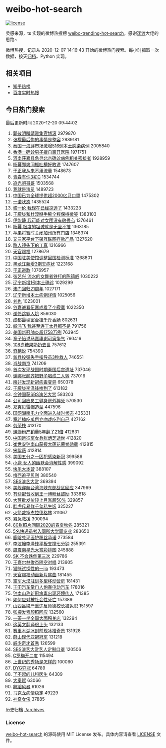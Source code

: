 # weibo-hot-search

[![license](https://img.shields.io/github/license/Arrackisarookie/weibo-hot-search)](https://github.com/Arrackisarookie/weibo-hot-search/blob/master/LICENSE)

灵感来源，ts 实现的微博热搜榜 [weibo-trending-hot-search](https://github.com/justjavac/weibo-trending-hot-search)，感谢[迷渡](https://github.com/justjavac)大佬的思路~

微博热搜，记录从 2020-12-07 14:16:43 开始的微博热门搜索。每小时抓取一次数据，按天[归档](./archives)。Python 实现。

## 相关项目
+ [知乎热榜](https://github.com/Arrackisarookie/zhihu-top-search)
+ [百度实时热搜](https://github.com/Arrackisarookie/baidu-hot-search)

## 今日热门搜索

<!-- Rank Begin -->

最后更新时间 2020-12-20 09:44:02

1. [郭敬明叫晴雅集官博滚](https://s.weibo.com/weibo?q=%23%E9%83%AD%E6%95%AC%E6%98%8E%E5%8F%AB%E6%99%B4%E9%9B%85%E9%9B%86%E5%AE%98%E5%8D%9A%E6%BB%9A%23&Refer=top) 2979870
1. [张檬最后悔的事情是整容](https://s.weibo.com/weibo?q=%23%E5%BC%A0%E6%AA%AC%E6%9C%80%E5%90%8E%E6%82%94%E7%9A%84%E4%BA%8B%E6%83%85%E6%98%AF%E6%95%B4%E5%AE%B9%23&Refer=top) 2889181
1. [泰国一海鲜市场激增516例本土感染病例](https://s.weibo.com/weibo?q=%23%E6%B3%B0%E5%9B%BD%E4%B8%80%E6%B5%B7%E9%B2%9C%E5%B8%82%E5%9C%BA%E6%BF%80%E5%A2%9E516%E4%BE%8B%E6%9C%AC%E5%9C%9F%E6%84%9F%E6%9F%93%E7%97%85%E4%BE%8B%23&Refer=top) 2005840
1. [香港一确诊男子擅自离开医院](https://s.weibo.com/weibo?q=%23%E9%A6%99%E6%B8%AF%E4%B8%80%E7%A1%AE%E8%AF%8A%E7%94%B7%E5%AD%90%E6%93%85%E8%87%AA%E7%A6%BB%E5%BC%80%E5%8C%BB%E9%99%A2%23&Refer=top) 1971751
1. [河南获嘉县急寻北京确诊病例相关密接者](https://s.weibo.com/weibo?q=%23%E6%B2%B3%E5%8D%97%E8%8E%B7%E5%98%89%E5%8E%BF%E6%80%A5%E5%AF%BB%E5%8C%97%E4%BA%AC%E7%A1%AE%E8%AF%8A%E7%97%85%E4%BE%8B%E7%9B%B8%E5%85%B3%E5%AF%86%E6%8E%A5%E8%80%85%23&Refer=top) 1928959
1. [杨幂郑爽同框吐槽好敢说](https://s.weibo.com/weibo?q=%23%E6%9D%A8%E5%B9%82%E9%83%91%E7%88%BD%E5%90%8C%E6%A1%86%E5%90%90%E6%A7%BD%E5%A5%BD%E6%95%A2%E8%AF%B4%23&Refer=top) 1747607
1. [于正我从来不用流量](https://s.weibo.com/weibo?q=%23%E4%BA%8E%E6%AD%A3%E6%88%91%E4%BB%8E%E6%9D%A5%E4%B8%8D%E7%94%A8%E6%B5%81%E9%87%8F%23&Refer=top) 1548673
1. [青春有你3初C](https://s.weibo.com/weibo?q=%23%E9%9D%92%E6%98%A5%E6%9C%89%E4%BD%A03%E5%88%9DC%23&Refer=top) 1534744
1. [追光吧哥哥](https://s.weibo.com/weibo?q=%E8%BF%BD%E5%85%89%E5%90%A7%E5%93%A5%E5%93%A5&Refer=top) 1503568
1. [我就是演员](https://s.weibo.com/weibo?q=%E6%88%91%E5%B0%B1%E6%98%AF%E6%BC%94%E5%91%98&Refer=top) 1489723
1. [中国已为全球提供超2000亿只口罩](https://s.weibo.com/weibo?q=%23%E4%B8%AD%E5%9B%BD%E5%B7%B2%E4%B8%BA%E5%85%A8%E7%90%83%E6%8F%90%E4%BE%9B%E8%B6%852000%E4%BA%BF%E5%8F%AA%E5%8F%A3%E7%BD%A9%23&Refer=top) 1475302
1. [一诺状态](https://s.weibo.com/weibo?q=%23%E4%B8%80%E8%AF%BA%E7%8A%B6%E6%80%81%23&Refer=top) 1435524
1. [盛一伦 我现在已经凉透了](https://s.weibo.com/weibo?q=%E7%9B%9B%E4%B8%80%E4%BC%A6%20%E6%88%91%E7%8E%B0%E5%9C%A8%E5%B7%B2%E7%BB%8F%E5%87%89%E9%80%8F%E4%BA%86&Refer=top) 1433223
1. [于朦胧和杜淳掰手腕全程保持微笑](https://s.weibo.com/weibo?q=%E4%BA%8E%E6%9C%A6%E8%83%A7%E5%92%8C%E6%9D%9C%E6%B7%B3%E6%8E%B0%E6%89%8B%E8%85%95%E5%85%A8%E7%A8%8B%E4%BF%9D%E6%8C%81%E5%BE%AE%E7%AC%91&Refer=top) 1383103
1. [伊能静 我可能对女团没有敬畏心](https://s.weibo.com/weibo?q=%E4%BC%8A%E8%83%BD%E9%9D%99%20%E6%88%91%E5%8F%AF%E8%83%BD%E5%AF%B9%E5%A5%B3%E5%9B%A2%E6%B2%A1%E6%9C%89%E6%95%AC%E7%95%8F%E5%BF%83&Refer=top) 1376461
1. [杨幂 极度的坦诚就是无坚不摧](https://s.weibo.com/weibo?q=%E6%9D%A8%E5%B9%82%20%E6%9E%81%E5%BA%A6%E7%9A%84%E5%9D%A6%E8%AF%9A%E5%B0%B1%E6%98%AF%E6%97%A0%E5%9D%9A%E4%B8%8D%E6%91%A7&Refer=top) 1363185
1. [苹果将暂时关闭加州所有门店](https://s.weibo.com/weibo?q=%E8%8B%B9%E6%9E%9C%E5%B0%86%E6%9A%82%E6%97%B6%E5%85%B3%E9%97%AD%E5%8A%A0%E5%B7%9E%E6%89%80%E6%9C%89%E9%97%A8%E5%BA%97&Refer=top) 1348374
1. [又三家平台下架互联网存款产品](https://s.weibo.com/weibo?q=%E5%8F%88%E4%B8%89%E5%AE%B6%E5%B9%B3%E5%8F%B0%E4%B8%8B%E6%9E%B6%E4%BA%92%E8%81%94%E7%BD%91%E5%AD%98%E6%AC%BE%E4%BA%A7%E5%93%81&Refer=top) 1327620
1. [路人镜头下的丁真](https://s.weibo.com/weibo?q=%23%E8%B7%AF%E4%BA%BA%E9%95%9C%E5%A4%B4%E4%B8%8B%E7%9A%84%E4%B8%81%E7%9C%9F%23&Refer=top) 1316966
1. [天官赐福](https://s.weibo.com/weibo?q=%E5%A4%A9%E5%AE%98%E8%B5%90%E7%A6%8F&Refer=top) 1278679
1. [中国驻美使馆调整回国检测标准](https://s.weibo.com/weibo?q=%E4%B8%AD%E5%9B%BD%E9%A9%BB%E7%BE%8E%E4%BD%BF%E9%A6%86%E8%B0%83%E6%95%B4%E5%9B%9E%E5%9B%BD%E6%A3%80%E6%B5%8B%E6%A0%87%E5%87%86&Refer=top) 1268801
1. [黑龙江新增3例无症状](https://s.weibo.com/weibo?q=%E9%BB%91%E9%BE%99%E6%B1%9F%E6%96%B0%E5%A2%9E3%E4%BE%8B%E6%97%A0%E7%97%87%E7%8A%B6&Refer=top) 1223168
1. [于正道歉](https://s.weibo.com/weibo?q=%23%E4%BA%8E%E6%AD%A3%E9%81%93%E6%AD%89%23&Refer=top) 1076957
1. [张艺兴 流水的女舞者铁打的陈镇威](https://s.weibo.com/weibo?q=%E5%BC%A0%E8%89%BA%E5%85%B4%20%E6%B5%81%E6%B0%B4%E7%9A%84%E5%A5%B3%E8%88%9E%E8%80%85%E9%93%81%E6%89%93%E7%9A%84%E9%99%88%E9%95%87%E5%A8%81&Refer=top) 1030222
1. [辽宁新增1例本土确诊](https://s.weibo.com/weibo?q=%23%E8%BE%BD%E5%AE%81%E6%96%B0%E5%A2%9E1%E4%BE%8B%E6%9C%AC%E5%9C%9F%E7%A1%AE%E8%AF%8A%23&Refer=top) 1029299
1. [澳门回归21周年](https://s.weibo.com/weibo?q=%23%E6%BE%B3%E9%97%A8%E5%9B%9E%E5%BD%9221%E5%91%A8%E5%B9%B4%23&Refer=top) 1027171
1. [辽宁新增本土病例详情](https://s.weibo.com/weibo?q=%23%E8%BE%BD%E5%AE%81%E6%96%B0%E5%A2%9E%E6%9C%AC%E5%9C%9F%E7%97%85%E4%BE%8B%E8%AF%A6%E6%83%85%23&Refer=top) 1025056
1. [刘也](https://s.weibo.com/weibo?q=%E5%88%98%E4%B9%9F&Refer=top) 1023001
1. [谷嘉诚看伍嘉成看了个寂寞](https://s.weibo.com/weibo?q=%23%E8%B0%B7%E5%98%89%E8%AF%9A%E7%9C%8B%E4%BC%8D%E5%98%89%E6%88%90%E7%9C%8B%E4%BA%86%E4%B8%AA%E5%AF%82%E5%AF%9E%23&Refer=top) 1022350
1. [谢怜跳罪人坑](https://s.weibo.com/weibo?q=%23%E8%B0%A2%E6%80%9C%E8%B7%B3%E7%BD%AA%E4%BA%BA%E5%9D%91%23&Refer=top) 856030
1. [成都最壕窗台挂千斤香肠](https://s.weibo.com/weibo?q=%E6%88%90%E9%83%BD%E6%9C%80%E5%A3%95%E7%AA%97%E5%8F%B0%E6%8C%82%E5%8D%83%E6%96%A4%E9%A6%99%E8%82%A0&Refer=top) 802631
1. [臧鸿飞 我甚至连丁太昇都不是](https://s.weibo.com/weibo?q=%E8%87%A7%E9%B8%BF%E9%A3%9E%20%E6%88%91%E7%94%9A%E8%87%B3%E8%BF%9E%E4%B8%81%E5%A4%AA%E6%98%87%E9%83%BD%E4%B8%8D%E6%98%AF&Refer=top) 791756
1. [美国新冠肺炎超1758万例](https://s.weibo.com/weibo?q=%23%E7%BE%8E%E5%9B%BD%E6%96%B0%E5%86%A0%E8%82%BA%E7%82%8E%E8%B6%851758%E4%B8%87%E4%BE%8B%23&Refer=top) 763945
1. [章子怡说马嘉祺谢可寅争气](https://s.weibo.com/weibo?q=%23%E7%AB%A0%E5%AD%90%E6%80%A1%E8%AF%B4%E9%A9%AC%E5%98%89%E7%A5%BA%E8%B0%A2%E5%8F%AF%E5%AF%85%E4%BA%89%E6%B0%94%23&Refer=top) 760416
1. [108岁糖果奶奶去世](https://s.weibo.com/weibo?q=%23108%E5%B2%81%E7%B3%96%E6%9E%9C%E5%A5%B6%E5%A5%B6%E5%8E%BB%E4%B8%96%23&Refer=top) 757612
1. [奇葩说](https://s.weibo.com/weibo?q=%E5%A5%87%E8%91%A9%E8%AF%B4&Refer=top) 754390
1. [新兵投弹失手指导员3秒救人](https://s.weibo.com/weibo?q=%E6%96%B0%E5%85%B5%E6%8A%95%E5%BC%B9%E5%A4%B1%E6%89%8B%E6%8C%87%E5%AF%BC%E5%91%983%E7%A7%92%E6%95%91%E4%BA%BA&Refer=top) 746551
1. [肖战南京](https://s.weibo.com/weibo?q=%E8%82%96%E6%88%98%E5%8D%97%E4%BA%AC&Refer=top) 741209
1. [首次发现战国时期秦国后宫遗址](https://s.weibo.com/weibo?q=%E9%A6%96%E6%AC%A1%E5%8F%91%E7%8E%B0%E6%88%98%E5%9B%BD%E6%97%B6%E6%9C%9F%E7%A7%A6%E5%9B%BD%E5%90%8E%E5%AE%AB%E9%81%97%E5%9D%80&Refer=top) 737046
1. [谢娜张颜齐把野子唱成二人转](https://s.weibo.com/weibo?q=%23%E8%B0%A2%E5%A8%9C%E5%BC%A0%E9%A2%9C%E9%BD%90%E6%8A%8A%E9%87%8E%E5%AD%90%E5%94%B1%E6%88%90%E4%BA%8C%E4%BA%BA%E8%BD%AC%23&Refer=top) 737016
1. [南非发现新冠病毒变异](https://s.weibo.com/weibo?q=%23%E5%8D%97%E9%9D%9E%E5%8F%91%E7%8E%B0%E6%96%B0%E5%86%A0%E7%97%85%E6%AF%92%E5%8F%98%E5%BC%82%23&Refer=top) 650378
1. [于朦胧李泽锋嗑到了](https://s.weibo.com/weibo?q=%23%E4%BA%8E%E6%9C%A6%E8%83%A7%E6%9D%8E%E6%B3%BD%E9%94%8B%E5%97%91%E5%88%B0%E4%BA%86%23&Refer=top) 613182
1. [金钟国获SBS演艺大赏](https://s.weibo.com/weibo?q=%E9%87%91%E9%92%9F%E5%9B%BD%E8%8E%B7SBS%E6%BC%94%E8%89%BA%E5%A4%A7%E8%B5%8F&Refer=top) 583203
1. [公司回应员工健身房外猝死](https://s.weibo.com/weibo?q=%E5%85%AC%E5%8F%B8%E5%9B%9E%E5%BA%94%E5%91%98%E5%B7%A5%E5%81%A5%E8%BA%AB%E6%88%BF%E5%A4%96%E7%8C%9D%E6%AD%BB&Refer=top) 570530
1. [郑爽贝雷帽造型](https://s.weibo.com/weibo?q=%23%E9%83%91%E7%88%BD%E8%B4%9D%E9%9B%B7%E5%B8%BD%E9%80%A0%E5%9E%8B%23&Refer=top) 447596
1. [国网湖南电力全面进入战时状态](https://s.weibo.com/weibo?q=%23%E5%9B%BD%E7%BD%91%E6%B9%96%E5%8D%97%E7%94%B5%E5%8A%9B%E5%85%A8%E9%9D%A2%E8%BF%9B%E5%85%A5%E6%88%98%E6%97%B6%E7%8A%B6%E6%80%81%23&Refer=top) 435331
1. [章若楠吃瓜倒立吻戏吃到自己](https://s.weibo.com/weibo?q=%23%E7%AB%A0%E8%8B%A5%E6%A5%A0%E5%90%83%E7%93%9C%E5%80%92%E7%AB%8B%E5%90%BB%E6%88%8F%E5%90%83%E5%88%B0%E8%87%AA%E5%B7%B1%23&Refer=top) 427162
1. [劳荣枝](https://s.weibo.com/weibo?q=%E5%8A%B3%E8%8D%A3%E6%9E%9D&Refer=top) 413170
1. [螺蛳粉产销量5年翻了21倍](https://s.weibo.com/weibo?q=%23%E8%9E%BA%E8%9B%B3%E7%B2%89%E4%BA%A7%E9%94%80%E9%87%8F5%E5%B9%B4%E7%BF%BB%E4%BA%8621%E5%80%8D%23&Refer=top) 412831
1. [中国远征军女兵张炳芝逝世](https://s.weibo.com/weibo?q=%23%E4%B8%AD%E5%9B%BD%E8%BF%9C%E5%BE%81%E5%86%9B%E5%A5%B3%E5%85%B5%E5%BC%A0%E7%82%B3%E8%8A%9D%E9%80%9D%E4%B8%96%23&Refer=top) 412820
1. [崔世安钟南山获授大莲花荣誉勋章](https://s.weibo.com/weibo?q=%E5%B4%94%E4%B8%96%E5%AE%89%E9%92%9F%E5%8D%97%E5%B1%B1%E8%8E%B7%E6%8E%88%E5%A4%A7%E8%8E%B2%E8%8A%B1%E8%8D%A3%E8%AA%89%E5%8B%8B%E7%AB%A0&Refer=top) 412815
1. [宋紫薇](https://s.weibo.com/weibo?q=%E5%AE%8B%E7%B4%AB%E8%96%87&Refer=top) 412814
1. [美国五分之一囚犯感染新冠](https://s.weibo.com/weibo?q=%23%E7%BE%8E%E5%9B%BD%E4%BA%94%E5%88%86%E4%B9%8B%E4%B8%80%E5%9B%9A%E7%8A%AF%E6%84%9F%E6%9F%93%E6%96%B0%E5%86%A0%23&Refer=top) 399586
1. [小鹿 女人的幽默会消解性感](https://s.weibo.com/weibo?q=%E5%B0%8F%E9%B9%BF%20%E5%A5%B3%E4%BA%BA%E7%9A%84%E5%B9%BD%E9%BB%98%E4%BC%9A%E6%B6%88%E8%A7%A3%E6%80%A7%E6%84%9F&Refer=top) 399092
1. [快乐大本营](https://s.weibo.com/weibo?q=%E5%BF%AB%E4%B9%90%E5%A4%A7%E6%9C%AC%E8%90%A5&Refer=top) 388107
1. [梅西追平贝利](https://s.weibo.com/weibo?q=%E6%A2%85%E8%A5%BF%E8%BF%BD%E5%B9%B3%E8%B4%9D%E5%88%A9&Refer=top) 380540
1. [SBS演艺大赏](https://s.weibo.com/weibo?q=SBS%E6%BC%94%E8%89%BA%E5%A4%A7%E8%B5%8F&Refer=top) 369394
1. [美舰穿航台湾海峡东部战区回应](https://s.weibo.com/weibo?q=%23%E7%BE%8E%E8%88%B0%E7%A9%BF%E8%88%AA%E5%8F%B0%E6%B9%BE%E6%B5%B7%E5%B3%A1%E4%B8%9C%E9%83%A8%E6%88%98%E5%8C%BA%E5%9B%9E%E5%BA%94%23&Refer=top) 347969
1. [有翡配音收到王一博粉丝鼓励](https://s.weibo.com/weibo?q=%23%E6%9C%89%E7%BF%A1%E9%85%8D%E9%9F%B3%E6%94%B6%E5%88%B0%E7%8E%8B%E4%B8%80%E5%8D%9A%E7%B2%89%E4%B8%9D%E9%BC%93%E5%8A%B1%23&Refer=top) 333818
1. [大葱批发价较上月涨超50%](https://s.weibo.com/weibo?q=%23%E5%A4%A7%E8%91%B1%E6%89%B9%E5%8F%91%E4%BB%B7%E8%BE%83%E4%B8%8A%E6%9C%88%E6%B6%A8%E8%B6%8550%25%23&Refer=top) 329857
1. [胖虎斥易烊千玺私生饭](https://s.weibo.com/weibo?q=%23%E8%83%96%E8%99%8E%E6%96%A5%E6%98%93%E7%83%8A%E5%8D%83%E7%8E%BA%E7%A7%81%E7%94%9F%E9%A5%AD%23&Refer=top) 325227
1. [火箭裁掉杰拉德格林](https://s.weibo.com/weibo?q=%E7%81%AB%E7%AE%AD%E8%A3%81%E6%8E%89%E6%9D%B0%E6%8B%89%E5%BE%B7%E6%A0%BC%E6%9E%97&Refer=top) 311067
1. [紧急救援](https://s.weibo.com/weibo?q=%E7%B4%A7%E6%80%A5%E6%95%91%E6%8F%B4&Refer=top) 300094
1. [80张照片回顾2020的春夏秋冬](https://s.weibo.com/weibo?q=%2380%E5%BC%A0%E7%85%A7%E7%89%87%E5%9B%9E%E9%A1%BE2020%E7%9A%84%E6%98%A5%E5%A4%8F%E7%A7%8B%E5%86%AC%23&Refer=top) 285321
1. [5名快递员考入同所大学同专业](https://s.weibo.com/weibo?q=5%E5%90%8D%E5%BF%AB%E9%80%92%E5%91%98%E8%80%83%E5%85%A5%E5%90%8C%E6%89%80%E5%A4%A7%E5%AD%A6%E5%90%8C%E4%B8%93%E4%B8%9A&Refer=top) 283650
1. [鹿晗兑现医护粉丝承诺](https://s.weibo.com/weibo?q=%23%E9%B9%BF%E6%99%97%E5%85%91%E7%8E%B0%E5%8C%BB%E6%8A%A4%E7%B2%89%E4%B8%9D%E6%89%BF%E8%AF%BA%23&Refer=top) 273584
1. [李汶翰李泽锋平板支撑七分钟](https://s.weibo.com/weibo?q=%23%E6%9D%8E%E6%B1%B6%E7%BF%B0%E6%9D%8E%E6%B3%BD%E9%94%8B%E5%B9%B3%E6%9D%BF%E6%94%AF%E6%92%91%E4%B8%83%E5%88%86%E9%92%9F%23&Refer=top) 255391
1. [周震南星光大赏彩排图](https://s.weibo.com/weibo?q=%23%E5%91%A8%E9%9C%87%E5%8D%97%E6%98%9F%E5%85%89%E5%A4%A7%E8%B5%8F%E5%BD%A9%E6%8E%92%E5%9B%BE%23&Refer=top) 245888
1. [SK 不会跌倒第三次](https://s.weibo.com/weibo?q=SK%20%E4%B8%8D%E4%BC%9A%E8%B7%8C%E5%80%92%E7%AC%AC%E4%B8%89%E6%AC%A1&Refer=top) 229786
1. [王嘉尔林俊杰隔空对唱](https://s.weibo.com/weibo?q=%E7%8E%8B%E5%98%89%E5%B0%94%E6%9E%97%E4%BF%8A%E6%9D%B0%E9%9A%94%E7%A9%BA%E5%AF%B9%E5%94%B1&Refer=top) 213605
1. [猫咪试探性的一jio](https://s.weibo.com/weibo?q=%23%E7%8C%AB%E5%92%AA%E8%AF%95%E6%8E%A2%E6%80%A7%E7%9A%84%E4%B8%80jio%23&Refer=top) 193473
1. [天官赐福动画新片尾曲](https://s.weibo.com/weibo?q=%23%E5%A4%A9%E5%AE%98%E8%B5%90%E7%A6%8F%E5%8A%A8%E7%94%BB%E6%96%B0%E7%89%87%E5%B0%BE%E6%9B%B2%23&Refer=top) 181455
1. [空军大漠驻训多型移动营房](https://s.weibo.com/weibo?q=%E7%A9%BA%E5%86%9B%E5%A4%A7%E6%BC%A0%E9%A9%BB%E8%AE%AD%E5%A4%9A%E5%9E%8B%E7%A7%BB%E5%8A%A8%E8%90%A5%E6%88%BF&Refer=top) 181431
1. [丰田汽车掌门人炮轰电动汽车](https://s.weibo.com/weibo?q=%23%E4%B8%B0%E7%94%B0%E6%B1%BD%E8%BD%A6%E6%8E%8C%E9%97%A8%E4%BA%BA%E7%82%AE%E8%BD%B0%E7%94%B5%E5%8A%A8%E6%B1%BD%E8%BD%A6%23&Refer=top) 178016
1. [钟南山称新冠病毒出现环境传人](https://s.weibo.com/weibo?q=%23%E9%92%9F%E5%8D%97%E5%B1%B1%E7%A7%B0%E6%96%B0%E5%86%A0%E7%97%85%E6%AF%92%E5%87%BA%E7%8E%B0%E7%8E%AF%E5%A2%83%E4%BC%A0%E4%BA%BA%23&Refer=top) 171385
1. [如何应对被社会性死亡](https://s.weibo.com/weibo?q=%23%E5%A6%82%E4%BD%95%E5%BA%94%E5%AF%B9%E8%A2%AB%E7%A4%BE%E4%BC%9A%E6%80%A7%E6%AD%BB%E4%BA%A1%23&Refer=top) 157389
1. [山西吕梁严重违反师德校长被免职](https://s.weibo.com/weibo?q=%23%E5%B1%B1%E8%A5%BF%E5%90%95%E6%A2%81%E4%B8%A5%E9%87%8D%E8%BF%9D%E5%8F%8D%E5%B8%88%E5%BE%B7%E6%A0%A1%E9%95%BF%E8%A2%AB%E5%85%8D%E8%81%8C%23&Refer=top) 151597
1. [张檬发素颜照回应](https://s.weibo.com/weibo?q=%E5%BC%A0%E6%AA%AC%E5%8F%91%E7%B4%A0%E9%A2%9C%E7%85%A7%E5%9B%9E%E5%BA%94&Refer=top) 132560
1. [一茶一坐全国大面积关店](https://s.weibo.com/weibo?q=%23%E4%B8%80%E8%8C%B6%E4%B8%80%E5%9D%90%E5%85%A8%E5%9B%BD%E5%A4%A7%E9%9D%A2%E7%A7%AF%E5%85%B3%E5%BA%97%23&Refer=top) 132294
1. [这英文翻译很上头](https://s.weibo.com/weibo?q=%23%E8%BF%99%E8%8B%B1%E6%96%87%E7%BF%BB%E8%AF%91%E5%BE%88%E4%B8%8A%E5%A4%B4%23&Refer=top) 132133
1. [赛里木湖冰封前现冰推奇景](https://s.weibo.com/weibo?q=%E8%B5%9B%E9%87%8C%E6%9C%A8%E6%B9%96%E5%86%B0%E5%B0%81%E5%89%8D%E7%8E%B0%E5%86%B0%E6%8E%A8%E5%A5%87%E6%99%AF&Refer=top) 131928
1. [蔚山现代亚冠冠军](https://s.weibo.com/weibo?q=%E8%94%9A%E5%B1%B1%E7%8E%B0%E4%BB%A3%E4%BA%9A%E5%86%A0%E5%86%A0%E5%86%9B&Refer=top) 131218
1. [威少奇才首秀](https://s.weibo.com/weibo?q=%E5%A8%81%E5%B0%91%E5%A5%87%E6%89%8D%E9%A6%96%E7%A7%80&Refer=top) 126599
1. [SBS演艺大赏艺人定制口罩](https://s.weibo.com/weibo?q=%23SBS%E6%BC%94%E8%89%BA%E5%A4%A7%E8%B5%8F%E8%89%BA%E4%BA%BA%E5%AE%9A%E5%88%B6%E5%8F%A3%E7%BD%A9%23&Refer=top) 120506
1. [C罗梅开二度](https://s.weibo.com/weibo?q=C%E7%BD%97%E6%A2%85%E5%BC%80%E4%BA%8C%E5%BA%A6&Refer=top) 115494
1. [上世纪的秀场是怎样的](https://s.weibo.com/weibo?q=%23%E4%B8%8A%E4%B8%96%E7%BA%AA%E7%9A%84%E7%A7%80%E5%9C%BA%E6%98%AF%E6%80%8E%E6%A0%B7%E7%9A%84%23&Refer=top) 100060
1. [DYG夺冠](https://s.weibo.com/weibo?q=DYG%E5%A4%BA%E5%86%A0&Refer=top) 64789
1. [了不起的儿科医生](https://s.weibo.com/weibo?q=%E4%BA%86%E4%B8%8D%E8%B5%B7%E7%9A%84%E5%84%BF%E7%A7%91%E5%8C%BB%E7%94%9F&Refer=top) 64309
1. [大秦赋](https://s.weibo.com/weibo?q=%E5%A4%A7%E7%A7%A6%E8%B5%8B&Refer=top) 63066
1. [舞蹈风暴](https://s.weibo.com/weibo?q=%E8%88%9E%E8%B9%88%E9%A3%8E%E6%9A%B4&Refer=top) 61026
1. [马克龙病情稳定](https://s.weibo.com/weibo?q=%23%E9%A9%AC%E5%85%8B%E9%BE%99%E7%97%85%E6%83%85%E7%A8%B3%E5%AE%9A%23&Refer=top) 49229
1. [神奇女侠](https://s.weibo.com/weibo?q=%E7%A5%9E%E5%A5%87%E5%A5%B3%E4%BE%A0&Refer=top) 37885
<!-- Rank End -->

历史归档 [./archives](./archives)

### License

[weibo-hot-search](https://github.com/Arrackisarookie/weibo-hot-search) 的源码使用 MIT License 发布。具体内容请查看 [LICENSE](./LICENSE) 文件。

